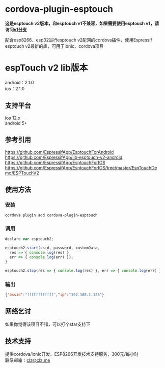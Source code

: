 # cordova-plugin-esptouch  
**这是esptouch v2版本，和esptouch v1不兼容，如果需要使用esptouch v1，请访问[v1分支](https://github.com/coloz/cordova-plugin-esptouch/tree/v1)**  

配合esp8266、esp32进行esptouch v2配网的cordova插件，使用Espressif esptouch v2最新的库，可用于ionic、cordova项目  


# espTouch v2 lib版本  
android：2.1.0  
ios：2.1.0  
  
## 支持平台  
ios 12.x  
android 5+  

## 参考引用  
https://github.com/EspressifApp/EsptouchForAndroid  
https://github.com/EspressifApp/lib-esptouch-v2-android  
https://github.com/EspressifApp/EsptouchForIOS  
https://github.com/EspressifApp/EsptouchForIOS/tree/master/EspTouchDemo/ESPTouchV2  

## 使用方法  
### 安装  
```
cordova plugin add cordova-plugin-esptouch
```

### 调用  
```javascript
declare var esptouch2;

esptouch2.start(ssid, password, customData, 
  res => { console.log(res) },
  err => { console.log(err) });
}

esptouch2.stop(res => { console.log(res) }, err => { console.log(err) });

```
### 输出  
```json
{"bssid":"ffffffffffff","ip":"192.168.1.123"}
```

## 网络乞讨  
如果你觉得该项目不错，可以打个star支持下  

## 技术支持  
提供cordova/ionic开发、ESP8266开发技术支持服务，300元/每小时  
联系邮箱：clz@clz.me  
